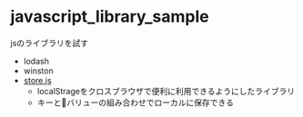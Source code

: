 # javascript_library_sample
jsのライブラリを試す

- lodash
- winston
- [store.js](https://github.com/marcuswestin/store.js)
  - localStrageをクロスブラウザで便利に利用できるようにしたライブラリ
  - キーとバリューの組み合わせでローカルに保存できる